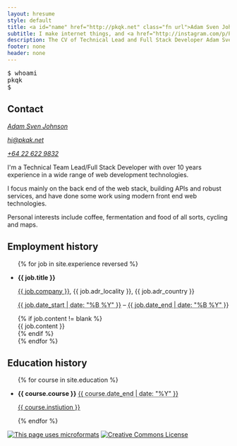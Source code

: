 ```yaml
---
layout: hresume
style: default
title: <a id="name" href="http://pkqk.net" class="fn url">Adam Sven Johnson</a>
subtitle: I make internet things, and <a href="http://instagram.com/p/PgciyaAJlk/">I really like coffee</a>
description: The CV of Technical Lead and Full Stack Developer Adam Sven Johnson
footer: none
header: none
---
```


<aside>
<tt class="terminal"><pre>
$ whoami
pkqk
$ <span class="cursor">&#95;</span></pre>
</tt>
</aside>

<h2>Contact</h2>
<address class="contact vcard">
  <a href="{{ site.url }}" class="fn url">Adam Sven Johnson</a>
  <p><a class="email" href="m&#x61;&#x69;lto:hi&#64;pkqk.net">hi&#64;pkqk.net</a></p>
  <p><a class="tel" href="tel://&#x2B;&#x36;&#x34;&#x32;&#x32;&#x36;&#x32;&#x32;&#x39;&#x33;&#x32;">&#x2B;&#x36;&#x34;&#x20;&#x32;&#x32;&#x20;&#x36;&#x32;&#x32;&#x20;&#x39;&#x38;&#x33;&#x32;</a></p>
</address>

<section class="summary">
  <p>
    I'm a Technical Team Lead/Full Stack Developer with over 10 years experience in a wide range of web development technologies.
  </p>
  <p>
    I focus mainly on the back end of the web stack, building APIs and robust services, and have done some work using modern front end web technologies.
  </p>
  <p>
    Personal interests include coffee, fermentation and food of all sorts, cycling and maps.
  </p>
</section>
<h2 class="page-break">Employment history</h2>
<ul class="vcalendar">
  {% for job in site.experience reversed %}
  <li class="experience vevent vcard">
    <p class="summary">
      <strong class="title">{{ job.title }}</strong>
    </p>
    <p>
      <a class="fn org url" href="{{ job.link }}">{{ job.company }}</a>,
      <span class="adr"><span class="locality">{{ job.adr_locality }}</span>, <span class="country-name">{{ job.adr_country }}</span></span>
    </p>
    <p>
      <span class="period">
        <abbr class="dtstart" title="{{ job.date_start }}">{{ job.date_start | date: "%B %Y" }}</abbr>
        &ndash;
        <abbr class="dtend" title="{{ job.date_end }}">{{ job.date_end | date: "%B %Y" }}</abbr>
      </span>
    </p>
    {% if job.content != blank %}
    <div class="description">
      {{ job.content }}
    </div>
    {% endif %}
  </li>
  {% endfor %}
</ul>
<h2>Education history</h2>
<ul class="vcalendar">
  {% for course in site.education %}
  <li class="education vevent vcard">
    <p>
      <strong class="summary">{{ course.course }}</strong>
      <span class="period">
        <abbr class="dtstart" title="{{ course.date_start }}"></abbr><abbr class="dtend" title="{{ course.date_end }}">{{ course.date_end | date: "%Y" }}</abbr>
      </span>      
    </p>
    <p>
      <a class="url fn org" href="{{ course.link }}">{{ course.instiution }}</a>
    </p>
  </li>
  {% endfor %}
</ul>
<p class="formats">
  <a rel="tag" title="Resumé marked up using microformats." href="http://microformats.org/wiki/hresume"><img alt="This page uses microformats" src="/img/microformats.png"></a>
  <a rel="license" href="http://creativecommons.org/licenses/by-nd/4.0/"><img alt="Creative Commons License" style="border-width:0" src="https://i.creativecommons.org/l/by-nd/4.0/80x15.png" /></a>
</p>
